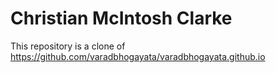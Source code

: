 # Christian McIntosh Clarke
This repository is a clone of https://github.com/varadbhogayata/varadbhogayata.github.io 
